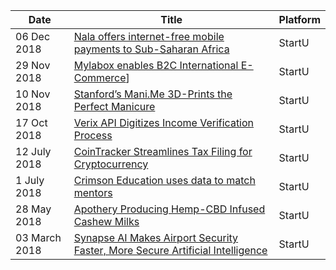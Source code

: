 | Date           | Title                 | Platform          |
| -------------- | --------------------- | ------------- |
| 06 Dec 2018 | [Nala offers internet-free mobile payments to Sub-Saharan Africa][1] | StartU |
| 29 Nov 2018 | [Mylabox enables B2C International E-Commerce][2]] | StartU |
| 10 Nov 2018 | [Stanford’s Mani.Me 3D-Prints the Perfect Manicure][3] | StartU |
| 17 Oct 2018 | [Verix API Digitizes Income Verification Process][5] | StartU |
| 12 July 2018 | [CoinTracker Streamlines Tax Filing for Cryptocurrency][4] | StartU |
| 1 July 2018 | [Crimson Education uses data to match mentors][6] | StartU |
| 28 May 2018 | [Apothery Producing Hemp-CBD Infused Cashew Milks][8] | StartU |
| 03 March 2018 | [Synapse AI Makes Airport Security Faster, More Secure Artificial Intelligence][7] | StartU |

[1]: https://thestartu.com/nala-offers-internet-free-mobile-payments-to-sub-saharan-africa/
[2]: https://thestartu.com/mylabox-enables-b2c-international-e-commerce/
[3]: https://thestartu.com/mani-me-3d-prints-the-perfect-manicure/
[4]: https://thestartu.com/cointracker-makes-filing-taxes-on-cryptocurrency-investments-easy/
[5]: https://thestartu.com/verix-api-digitizes-income-verification/
[6]: https://thestartu.com/crimson-education-uses-data-to-personalize-online-mentoring/
[7]: https://thestartu.com/synapse-ai-makes-airport-security-faster-more-secure/
[8]: https://thestartu.com/apothery-producing-hemp-cbd-infused-cashed-milks/
